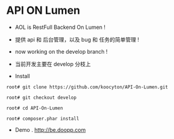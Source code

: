 # API ON Lumen

* AOL is RestFull Backend On Lumen !

* 提供 api 和 后台管理，以及 bug 和 任务的简单管理 !

* now working on the develop branch !

* 当前开发主要在 develop 分枝上

* Install

```
root# git clone https://github.com/koocyton/API-On-Lumen.git

root# git checkout develop

root# cd API-On-Lumen

root# composer.phar install
```

* Demo .    http://be.doopp.com
